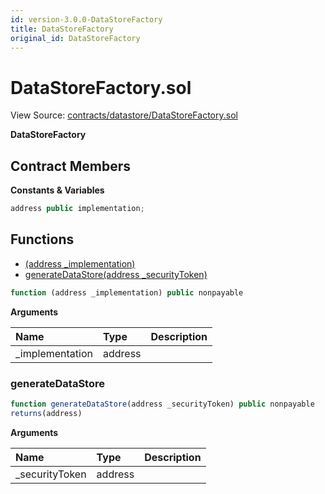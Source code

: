 ```yaml
---
id: version-3.0.0-DataStoreFactory
title: DataStoreFactory
original_id: DataStoreFactory
---
```


# DataStoreFactory.sol

View Source: [contracts/datastore/DataStoreFactory.sol](https://github.com/remon-nashid/polymath-core/tree/0c5593835be9dcec69d8de5b12eb17bc7cd77adc/contracts/datastore/DataStoreFactory.sol)

**DataStoreFactory**

## Contract Members

**Constants & Variables**

```javascript
address public implementation;
```

## Functions

* [\(address \_implementation\)](datastorefactory.md)
* [generateDataStore\(address \_securityToken\)](datastorefactory.md#generatedatastore)

```javascript
function (address _implementation) public nonpayable
```

**Arguments**

| Name | Type | Description |
| :--- | :--- | :--- |
| \_implementation | address |  |

### generateDataStore

```javascript
function generateDataStore(address _securityToken) public nonpayable
returns(address)
```

**Arguments**

| Name | Type | Description |
| :--- | :--- | :--- |
| \_securityToken | address |  |

